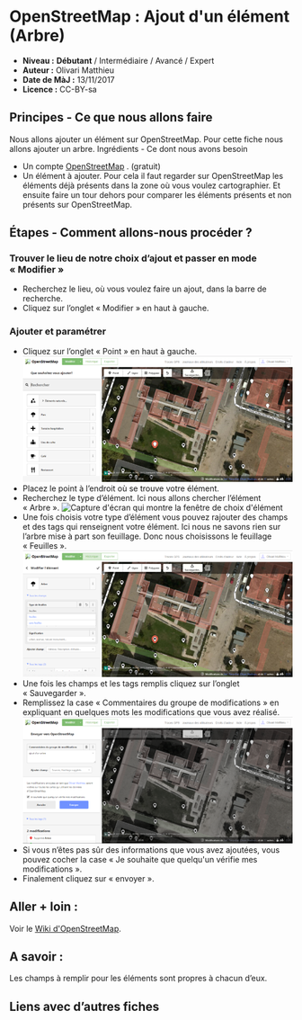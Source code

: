 # OpenStreetMap : Ajout d'un élément (Arbre)
- **Niveau :** **Débutant** / Intermédiaire / Avancé / Expert
- **Auteur :** Olivari Matthieu
- **Date de MàJ :** 13/11/2017
- **Licence :** CC-BY-sa

## Principes - Ce que nous allons faire 

Nous allons ajouter un élément sur OpenStreetMap. Pour cette fiche nous allons ajouter un arbre. 
Ingrédients - Ce dont nous avons besoin 

- Un compte [OpenStreetMap](https://www.openstreetmap.org/user/new) . (gratuit)
- Un élément à ajouter. Pour cela il faut regarder sur OpenStreetMap les éléments déjà présents dans la zone où vous voulez cartographier. Et ensuite faire un tour dehors pour comparer les éléments présents et non présents sur OpenStreetMap.

## Étapes - Comment allons-nous procéder ? 

### Trouver le lieu de notre choix d’ajout et passer en mode « Modifier »

- Recherchez le lieu, où vous voulez faire un ajout, dans la barre de recherche.
- Cliquez sur l’onglet « Modifier » en haut à gauche.
	
### Ajouter et paramétrer 

- Cliquez sur l’onglet « Point » en haut à gauche.
![Capture d'écran qui montre où trouver l'onglet "point"](img/Capture_point.PNG)
- Placez le point à l’endroit où se trouve votre élément.
- Recherchez le type d’élément. Ici nous allons chercher l’élément « Arbre ».
![Capture d'écran qui montre la fenêtre de choix d'élément](img/Capture_Capture_choix_element.png)
- Une fois choisis votre type d’élément vous pouvez rajouter des champs et des tags qui renseignent votre élément. Ici nous ne savons rien sur l’arbre mise à part son feuillage. Donc nous choisissons le feuillage « Feuilles ». 
![Capture d'écran qui montre le choix des champs et tag](img/Capture_champs.png)
- Une fois les champs et les tags remplis cliquez sur l’onglet « Sauvegarder ».
- Remplissez la case « Commentaires du groupe de modifications » en expliquant en quelques mots les modifications que vous avez réalisé.
![Capture d'écran de la fenêtre sauvegarde](img/Capture_sauvegarde.png)
- Si vous n’êtes pas sûr des informations que vous avez ajoutées, vous pouvez cocher la case « Je souhaite que quelqu'un vérifie mes modifications ».
- Finalement cliquez sur « envoyer ».
	
## Aller + loin :
Voir le [Wiki d'OpenStreetMap](https://wiki.openstreetmap.org/wiki/FR:Page_principale).

## A savoir :
Les champs à remplir pour les éléments sont propres à chacun d’eux.


## Liens avec d’autres fiches
